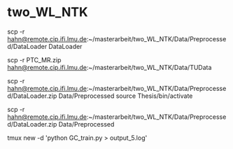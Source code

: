 # two_WL_NTK

scp -r hahn@remote.cip.ifi.lmu.de:~/masterarbeit/two_WL_NTK/Data/Preprocessed/DataLoader DataLoader

scp -r PTC_MR.zip hahn@remote.cip.ifi.lmu.de:~/masterarbeit/two_WL_NTK/Data/TUData

scp -r hahn@remote.cip.ifi.lmu.de:~/masterarbeit/two_WL_NTK/Data/Preprocessed/DataLoader.zip Data/Preprocessed
source Thesis/bin/activate


scp -r hahn@remote.cip.ifi.lmu.de:~/masterarbeit/two_WL_NTK/Data/Preprocessed/DataLoader.zip Data/Preprocessed


tmux new -d 'python GC_train.py > output_5.log'